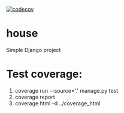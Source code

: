 [![codecov](https://codecov.io/gh/abdulhannan709/house/branch/main/graph/badge.svg?token=YN0VN6IOPM)](https://codecov.io/gh/abdulhannan709/house)
# house
Simple Django project

# Test coverage:
1. coverage run --source='.' manage.py test
2. coverage report
3. coverage html -d ../coverage_html
